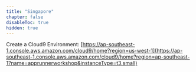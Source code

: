 ```yaml
---
title: "Singapore"
chapter: false
disableToc: true
hidden: true
---
```


Create a Cloud9 Environment: [https://ap-southeast-1.console.aws.amazon.com/cloud9/home?region=us-west-1](https://ap-southeast-1.console.aws.amazon.com/cloud9/home?region=ap-southeast-1?name=apprunnerworkshop&instanceType=t3.small)
